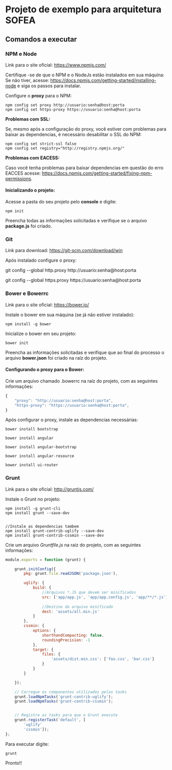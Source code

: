 # Projeto de exemplo para arquitetura SOFEA
## Comandos a executar
### NPM e Node
Link para o site oficial: https://www.npmjs.com/

Certifique -se de que o NPM e o NodeJs estão instalados em sua máquina:
Se não tiver, acesse: https://docs.npmjs.com/getting-started/installing-node e siga os passos para instalar.

Configure o **proxy** para o NPM: 
```
npm config set proxy http://usuario:senha@host:porta
npm config set https-proxy https://usuario:senha@host:porta
```

**Problemas com SSL:**

Se, mesmo após a configuração do proxy, você estiver com problemas para baixar as dependencias, é necessário desabilitar o SSL do NPM:
```
npm config set strict-ssl false
npm config set registry="http://registry.npmjs.org/"
```

**Problemas com EACESS:**

Caso você tenha problemas para baixar dependencias em questão do erro EACCES acesse: https://docs.npmjs.com/getting-started/fixing-npm-permissions.

#### Inicializando o projeto: 
Acesse a pasta do seu projeto pelo **console** e digite:
```
npm init
```
Preencha todas as informações solicitadas e verifique se o arquivo **package.js** foi criado.

### Git

Link para download: https://git-scm.com/download/win

Após instalado configure o proxy: 

git config --global http.proxy http://usuario:senha@host:porta

git config --global https.proxy https://usuario:senha@host:porta

### Bower e Bowerrc
Link para o site oficial: https://bower.io/

Instale o bower em sua máquina (se já não estiver instalado):
```
npm install -g bower
```

Inicialize o bower em seu projeto:
```
bower init
```

Preencha as informações solicitadas e verifique que ao final do processo o arquivo **bower.json** foi criado na raíz do projeto.

#### Configurando o proxy para o Bower: 

Crie um arquivo chamado .bowerrc na raíz do projeto, com as seguintes informações: 

```js
{
    "proxy": "http://usuario:senha@host:porta",
    "https-proxy": "https://usuario:senha@host:porta",
}
```

Após configurar o proxy, instale as dependencias necessárias:
```
bower install bootstrap

bower install angular

bower install angular-bootstrap

bower install angular-resource

bower install ui-router

```

### Grunt 
Link para o site oficial: http://gruntjs.com/

Instale o Grunt no projeto: 

```
npm install -g grunt-cli
npm install grunt --save-dev


//Instale as dependencias tambem
npm install grunt-contrib-uglify --save-dev
npm install grunt-contrib-cssmin --save-dev
```

Crie um arquivo *Gruntfile.js* na raiz do projeto, com as seguintes informações: 

```js
module.exports = function (grunt) {

    grunt.initConfig({
        pkg: grunt.file.readJSON('package.json'),

        uglify: {
            build: {
                //Arquivos *.JS que devem ser minificados
                src: ['app/app.js', 'app/app.config.js', 'app/**/*.js'],
                
                //Destino do arquivo minificado
                dest: 'assets/all.min.js'
            }
        },  
        cssmin: {
            options: {
                shorthandCompacting: false,
                roundingPrecision: -1
            },
            target: {
                files: {
                    'assets/dist.min.css': ['foo.css', 'bar.css']
                }
            }
        }

    });

    // Carregue os componentes utilizados pelas tasks
    grunt.loadNpmTasks('grunt-contrib-uglify');
    grunt.loadNpmTasks('grunt-contrib-cssmin');


    // Registre as tasks para que o Grunt execute
    grunt.registerTask('default', [
        'uglify'
        'cssmin']);
};

```

Para executar digite: 

```
grunt
```

Pronto!!
